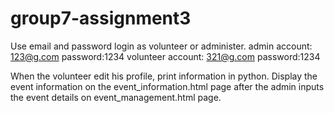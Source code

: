 # group7-assignment3
  Use email and password login as volunteer or administer.
  admin account: 123@g.com   password:1234
  volunteer account: 321@g.com   password:1234

  When the volunteer edit his profile, print information in python.
  Display the event information on the event_information.html page after the admin inputs the 
event details on event_management.html page.
